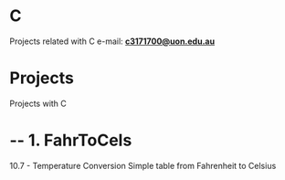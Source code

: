 # C
Projects related with C
e-mail: <b><c3171700@uon.edu.au></b>

# Projects
Projects with C
# -- 1. FahrToCels
10.7 - Temperature Conversion
Simple table from Fahrenheit to Celsius
